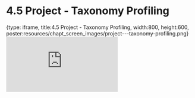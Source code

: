 # 4.5 Project - Taxonomy Profiling
 
{type: iframe, title:4.5 Project - Taxonomy Profiling, width:800, height:600, poster:resources/chapt_screen_images/project---taxonomy-profiling.png}
![](http://science.c-moor.org/CURE-MicrobialMysteries/project---taxonomy-profiling.html)
 

 
